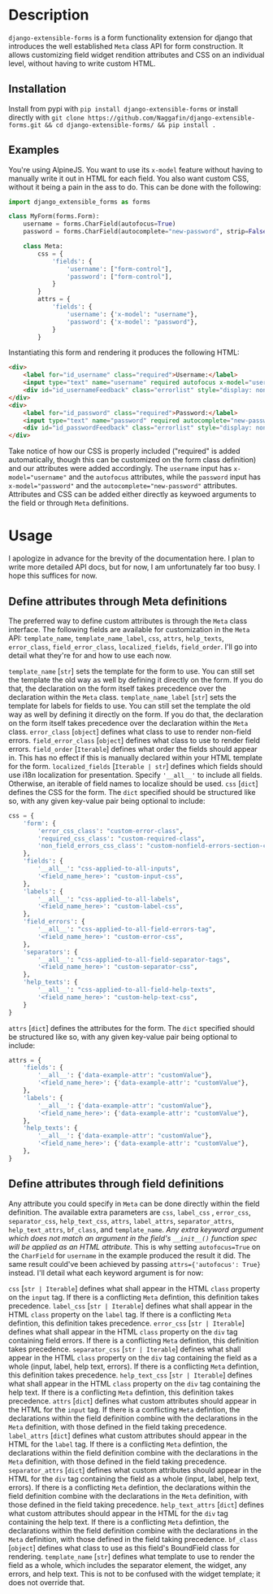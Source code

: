 # Description
`django-extensible-forms` is a form functionality extension for django that introduces the well established `Meta` class API for form construction. It allows customizing field widget rendition attributes and CSS on an individual level, without having to write custom HTML.

## Installation
Install from pypi with `pip install django-extensible-forms` or install directly with `git clone https://github.com/Naggafin/django-extensible-forms.git && cd django-extensible-forms/ && pip install .`

## Examples
You're using AlpineJS. You want to use its `x-model` feature without having to manually write it out in HTML for each field. You also want custom CSS, without it being a pain in the ass to do. This can be done with the following:

```python
import django_extensible_forms as forms

class MyForm(forms.Form):
	username = forms.CharField(autofocus=True)
	password = forms.CharField(autocomplete="new-password", strip=False)

	class Meta:
		css = {
			'fields': {
				'username': ["form-control"],
				'password': ["form-control"],
			}
		}
		attrs = {
			'fields': {
				'username': {'x-model': "username"},
				'password': {'x-model': "password"},
			}
		}
```

Instantiating this form and rendering it produces the following HTML:

```html
<div>
	<label for="id_username" class="required">Username:</label>
	<input type="text" name="username" required autofocus x-model="username" id="id_username" class="form-control required">
	<div id="id_usernameFeedback" class="errorlist" style="display: none;"></div>
</div>
<div>
	<label for="id_password" class="required">Password:</label>
	<input type="text" name="password" required autocomplete="new-password" x-model="password" id="id_password" class="form-control required">
	<div id="id_passwordFeedback" class="errorlist" style="display: none;"></div>
</div>
```

Take notice of how our CSS is properly included ("required" is added automatically, though this can be customized on the form class definition) and our attributes were added accordingly. The `username` input has `x-model="username"` and the `autofocus` attributes, while the `password` input has `x-model="password"` and the `autocomplete="new-password"` attributes. Attributes and CSS can be added either directly as keywoed arguments to the field or through `Meta` definitions.

# Usage
I apologize in advance for the brevity of the documentation here. I plan to write more detailed API docs, but for now, I am unfortunately far too busy. I hope this suffices for now.

## Define attributes through Meta definitions
The preferred way to define custom attributes is through the `Meta` class interface. The following fields are available for customization in the `Meta` API: `template_name`, `template_name_label`, `css`, `attrs`, `help_texts`, `error_class`, `field_error_class`, `localized_fields`, `field_order`. I'll go into detail what they're for and how to use each now.

`template_name` [`str`] sets the template for the form to use. You can still set the template the old way as well by defining it directly on the form. If you do that, the declaration on the form itself takes precedence over the declaration within the `Meta` class.
`template_name_label` [`str`] sets the template for labels for fields to use. You can still set the template the old way as well by defining it directly on the form. If you do that, the declaration on the form itself takes precedence over the declaration within the `Meta` class.
`error_class` [`object`] defines what class to use to render non-field errors.
`field_error_class` [`object`] defines what class to use to render field errors.
`field_order` [`Iterable`] defines what order the fields should appear in. This has no effect if this is manually declared within your HTML template for the form.
`localized_fields` [`Iterable | str`] defines which fields should use i18n localization for presentation. Specify `'__all__'` to include all fields. Otherwise, an iterable of field names to localize should be used.
`css` [`dict`] defines the CSS for the form. The `dict` specified should be structured like so, with any given key-value pair being optional to include:

```python
css = {
	'form': {
		'error_css_class': "custom-error-class",
		'required_css_class': "custom-required-class",
		'non_field_errors_css_class': "custom-nonfield-errors-section-class",
	},
	'fields': {
		'__all__': "css-applied-to-all-inputs",
		'<field_name_here>': "custom-input-css",
	},
	'labels': {
		'__all__': "css-applied-to-all-labels",
		'<field_name_here>': "custom-label-css",
	},
	'field_errors': {
		'__all__': "css-applied-to-all-field-errors-tag",
		'<field_name_here>': "custom-error-css",
	},
	'separators': {
		'__all__': "css-applied-to-all-field-separator-tags",
		'<field_name_here>': "custom-separator-css",
	},
	'help_texts': {
		'__all__': "css-applied-to-all-field-help-texts",
		'<field_name_here>': "custom-help-text-css",
	}
}
```

`attrs` [`dict`] defines the attributes for the form. The `dict` specified should be structured like so, with any given key-value pair being optional to include:

```python
attrs = {
	'fields': {
		'__all__': {'data-example-attr': "customValue"},
		'<field_name_here>': {'data-example-attr': "customValue"},
	},
	'labels': {
		'__all__': {'data-example-attr': "customValue"},
		'<field_name_here>': {'data-example-attr': "customValue"},
	},
	'help_texts': {
		'__all__': {'data-example-attr': "customValue"},
		'<field_name_here>': {'data-example-attr': "customValue"},
	},
}
```

## Define attributes through field definitions
Any attribute you could specify in `Meta` can be done directly within the field definition. The available extra parameters are `css`, `label_css` , `error_css`, `separator_css`, `help_text_css`, `attrs`, `label_attrs`, `separator_attrs`, `help_text_attrs`, `bf_class`, and `template_name`. *Any extra keyword argument which does not match an argument in the field's `__init__()` function spec will be applied as an HTML attribute.* This is why setting `autofocus=True` on the `CharField` for `username` in the example produced the result it did. The same result could've been achieved by passing `attrs={'autofocus': True}` instead.
I'll detail what each keyword argument is for now:

`css` [`str | Iterable`] defines what shall appear in the HTML `class` property on the `input` tag. If there is a conflicting `Meta` defintion, this definition takes precedence.
`label_css` [`str | Iterable`] defines what shall appear in the HTML `class` property on the `label` tag. If there is a conflicting `Meta` defintion, this definition takes precedence.
`error_css` [`str | Iterable`] defines what shall appear in the HTML `class` property on the `div` tag containing field errors. If there is a conflicting `Meta` defintion, this definition takes precedence.
`separator_css` [`str | Iterable`] defines what shall appear in the HTML `class` property on the `div` tag containing the field as a whole (input, label, help text, errors). If there is a conflicting `Meta` defintion, this definition takes precedence.
`help_text_css` [`str | Iterable`] defines what shall appear in the HTML `class` property on the `div` tag containing the help text. If there is a conflicting `Meta` defintion, this definition takes precedence.
`attrs` [`dict`] defines what custom attributes should appear in the HTML for the `input` tag. If there is a conflicting `Meta` defintion, the declarations within the field definition combine with the declarations in the `Meta` definition, with those defined in the field taking precedence.
`label_attrs` [`dict`] defines what custom attributes should appear in the HTML for the `label` tag. If there is a conflicting `Meta` defintion, the declarations within the field definition combine with the declarations in the `Meta` definition, with those defined in the field taking precedence.
`separator_attrs` [`dict`] defines what custom attributes should appear in the HTML for the `div` tag containing the field as a whole (input, label, help text, errors). If there is a conflicting `Meta` defintion, the declarations within the field definition combine with the declarations in the `Meta` definition, with those defined in the field taking precedence.
`help_text_attrs` [`dict`] defines what custom attributes should appear in the HTML for the `div` tag containing the help text. If there is a conflicting `Meta` defintion, the declarations within the field definition combine with the declarations in the `Meta` definition, with those defined in the field taking precedence.
`bf_class` [`object`] defines what class to use as this field's BoundField class for rendering.
`template_name` [`str`] defines what template to use to render the field as a whole, which includes the separator element, the widget, any errors, and help text. This is not to be confused with the widget template; it does not override that.
